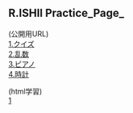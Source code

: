 ## R.ISHII Practice_Page_

(公開用URL)<br>
[1.クイズ](https://center0224.github.io/practice/Quiz/index.html)<br>
[2.乱数](https://center0224.github.io/practice/Random/Random.html)<br>
[3.ピアノ](https://center0224.github.io/practice/Piano/index.html)<br>
[4.時計](https://center0224.github.io/practice/Timer/Timer.html)

(html学習)<br>
[1](https://center0224.github.io/practice/socialtech/index.html)<br>
